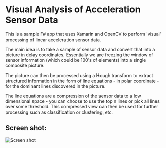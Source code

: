 # Visual Analysis of Acceleration Sensor Data

This is a sample F# app that uses Xamarin and OpenCV to perform 'visual' processing of linear acceleration sensor data.

The main idea is to take a sample of sensor data and convert that into a picture in delay coordinates. Essentially we are freezing the window of sensor information (which could be 100's of elements) into a single composite picture.

The picture can then be processed using a Hough transform to extract structured information in the form of line equations - in polar coordinate - for the dominant lines discovered in the picture.

The line equations are a compression of the sensor data to a low dimensional space - you can choose to use the top n lines or pick all lines over some threshold. This compressed view can then be used for further processing such as classification or clustering, etc.

## Screen shot:
![Screen shot](http://github.com/fwaris/SentHough/Annotated_screen_shot.png)

